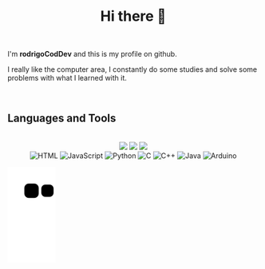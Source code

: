 <h1 align="center">Hi there 👋</h1>

</br>

I'm **rodrigoCodDev** and this is my profile on github.

I really like the computer area, I constantly do some studies and solve some problems with what I learned with it.

</br>


<h2>Languages and Tools</h2>

</br>

<div align="center" display="flex">
  <img src="https://github-readme-streak-stats.herokuapp.com/?user=rodrigoCodDev&show_icons=true&theme=merko" height="160em"/>
  <img height="160em" src="https://github-readme-stats.vercel.app/api?username=rodrigoCodDev&show_icons=true&theme=merko&include_all_commits=true&count_private=true"/>
  
  <img src="https://github-readme-stats.vercel.app/api/top-langs/?username=rodrigoCodDev&layout=compact&theme=merko" height="160em"/>
</div>
  
<div align="center" display="flex">
  
  <img alt="HTML" src="https://img.shields.io/badge/HTML5-E34F26?style=for-the-badge&logo=html5&logoColor=white"/>
  <img alt="JavaScript" src="https://img.shields.io/badge/javascript%20-%23323330.svg?&style=for-the-badge&logo=javascript&logoColor=%23F7DF1E"/>
  <img alt="Python" src="https://img.shields.io/badge/python%20-%2314354C.svg?&style=for-the-badge&logo=python&logoColor=white"/>
  <img alt="C" src="https://img.shields.io/badge/C-00599C?style=for-the-badge&logo=c&logoColor=white"/>
  <img alt="C++" src="https://img.shields.io/badge/C%2B%2B-00599C?style=for-the-badge&logo=c%2B%2B&logoColor=white"/>
  <img alt="Java" src="https://img.shields.io/badge/java-%23ED8B00.svg?&style=for-the-badge&logo=java&logoColor=white"/>
  <img alt="Arduino" src="https://img.shields.io/badge/Arduino-00979D?style=for-the-badge&logo=Arduino&logoColor=white"/>
</div>

![Snake animation](https://github.com/rodrigoCodDev/rodrigoCodDev/blob/output/github-contribution-grid-snake.svg)

<!--
**rodrigoCodDev/rodrigoCodDev** is a ✨ _special_ ✨ repository because its `README.md` (this file) appears on your GitHub profile.

Here are some ideas to get you started:

- 🔭 I’m currently working on ...
- 🌱 I’m currently learning ...
- 👯 I’m looking to collaborate on ...
- 🤔 I’m looking for help with ...
- 💬 Ask me about ...
- 📫 How to reach me: ...
- 😄 Pronouns: ...
- ⚡ Fun fact: ...
-->

